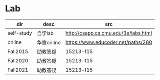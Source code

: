 # Lab

| dir | desc | src |
| - | - | - |
| self-study | 自学lab | <http://csapp.cs.cmu.edu/3e/labs.html> |
| online | 华章online | <https://www.educoder.net/paths/280> |
| Fall2015 | 助教答疑 | 15213-f15 |
| Fall2020 | 助教答疑 | 15213-f15 |
| Fall2021 | 助教答疑 | 15213-f15 |
